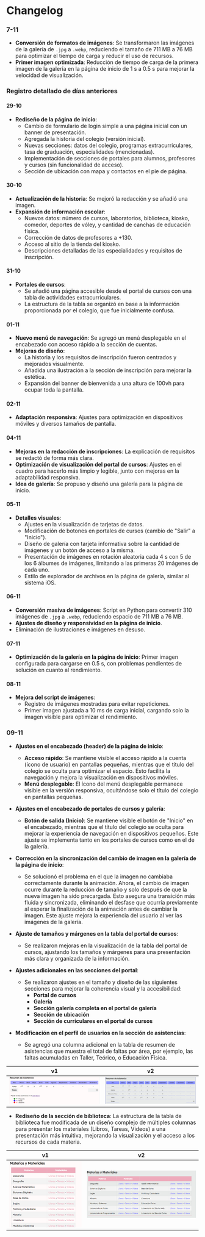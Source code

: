# Changelog

### 7-11
- **Conversión de formatos de imágenes**: Se transformaron las imágenes de la galería de `.jpg` a `.webp`, reduciendo el tamaño de 711 MB a 76 MB para optimizar el tiempo de carga y reducir el uso de recursos.
- **Primer imagen optimizada**: Reducción de tiempo de carga de la primera imagen de la galería en la página de inicio de 1 s a 0.5 s para mejorar la velocidad de visualización.

### Registro detallado de días anteriores

#### 29-10
- **Rediseño de la página de inicio**: 
  - Cambio de formulario de login simple a una página inicial con un banner de presentación.
  - Agregada la historia del colegio (versión inicial).
  - Nuevas secciones: datos del colegio, programas extracurriculares, tasa de graduación, especialidades (mencionadas).
  - Implementación de secciones de portales para alumnos, profesores y cursos (sin funcionalidad de acceso).
  - Sección de ubicación con mapa y contactos en el pie de página.

#### 30-10
- **Actualización de la historia**: Se mejoró la redacción y se añadió una imagen.
- **Expansión de información escolar**:
  - Nuevos datos: número de cursos, laboratorios, biblioteca, kiosko, comedor, deportes de vóley, y cantidad de canchas de educación física.
  - Corrección de datos de profesores a +130.
  - Acceso al sitio de la tienda del kiosko.
  - Descripciones detalladas de las especialidades y requisitos de inscripción.

#### 31-10
- **Portales de cursos**: 
  - Se añadió una página accesible desde el portal de cursos con una tabla de actividades extracurriculares. 
  - La estructura de la tabla se organizó en base a la información proporcionada por el colegio, que fue inicialmente confusa.

#### 01-11
- **Nuevo menú de navegación**: Se agregó un menú desplegable en el encabezado con acceso rápido a la sección de cuentas.
- **Mejoras de diseño**: 
  - La historia y los requisitos de inscripción fueron centrados y mejorados visualmente.
  - Añadida una ilustración a la sección de inscripción para mejorar la estética.
  - Expansión del banner de bienvenida a una altura de 100vh para ocupar toda la pantalla.

#### 02-11
- **Adaptación responsiva**: Ajustes para optimización en dispositivos móviles y diversos tamaños de pantalla.

#### 04-11
- **Mejoras en la redacción de inscripciones**: La explicación de requisitos se redactó de forma más clara.
- **Optimización de visualización del portal de cursos**: Ajustes en el cuadro para hacerlo más limpio y legible, junto con mejoras en la adaptabilidad responsiva.
- **Idea de galería**: Se propuso y diseñó una galería para la página de inicio.

#### 05-11
- **Detalles visuales**:
  - Ajustes en la visualización de tarjetas de datos.
  - Modificación de botones en portales de cursos (cambio de "Salir" a "Inicio").
  - Diseño de galería con tarjeta informativa sobre la cantidad de imágenes y un botón de acceso a la misma.
  - Presentación de imágenes en rotación aleatoria cada 4 s con 5 de los 6 álbumes de imágenes, limitando a las primeras 20 imágenes de cada uno.
  - Estilo de explorador de archivos en la página de galería, similar al sistema iOS.

#### 06-11
- **Conversión masiva de imágenes**: Script en Python para convertir 310 imágenes de `.jpg` a `.webp`, reduciendo espacio de 711 MB a 76 MB.
- **Ajustes de diseño y responsividad en la página de inicio**.
- Eliminación de ilustraciones e imágenes en desuso.

#### 07-11
- **Optimización de la galería en la página de inicio**: Primer imagen configurada para cargarse en 0.5 s, con problemas pendientes de solución en cuanto al rendimiento.

#### 08-11
- **Mejora del script de imágenes**:
  - Registro de imágenes mostradas para evitar repeticiones.
  - Primer imagen ajustada a 10 ms de carga inicial, cargando solo la imagen visible para optimizar el rendimiento.

### 09-11

- **Ajustes en el encabezado (header) de la página de inicio**:
  - **Acceso rápido**: Se mantiene visible el acceso rápido a la cuenta (ícono de usuario) en pantallas pequeñas, mientras que el título del colegio se oculta para optimizar el espacio. Esto facilita la navegación y mejora la visualización en dispositivos móviles.
  - **Menú desplegable**: El ícono del menú desplegable permanece visible en la versión responsiva, ocultándose solo el título del colegio en pantallas pequeñas.

- **Ajustes en el encabezado de portales de cursos y galería**:
  - **Botón de salida (Inicio)**: Se mantiene visible el botón de "Inicio" en el encabezado, mientras que el título del colegio se oculta para mejorar la experiencia de navegación en dispositivos pequeños. Este ajuste se implementa tanto en los portales de cursos como en el de la galería.

- **Corrección en la sincronización del cambio de imagen en la galería de la página de inicio**:
  - Se solucionó el problema en el que la imagen no cambiaba correctamente durante la animación. Ahora, el cambio de imagen ocurre durante la reducción de tamaño y solo después de que la nueva imagen ha sido precargada. Esto asegura una transición más fluida y sincronizada, eliminando el desfase que ocurría previamente al esperar la finalización de la animación antes de cambiar la imagen. Este ajuste mejora la experiencia del usuario al ver las imágenes de la galería.

- **Ajuste de tamaños y márgenes en la tabla del portal de cursos**:
  - Se realizaron mejoras en la visualización de la tabla del portal de cursos, ajustando los tamaños y márgenes para una presentación más clara y organizada de la información.

- **Ajustes adicionales en las secciones del portal**:
  - Se realizaron ajustes en el tamaño y diseño de las siguientes secciones para mejorar la coherencia visual y la accesibilidad:
    - **Portal de cursos**
    - **Galería**
    - **Sección galería completa en el portal de galería**
    - **Sección de ubicación**
    - **Sección de curriculares en el portal de cursos**

- **Modificación en el perfil de usuarios en la sección de asistencias**:
  - Se agregó una columna adicional en la tabla de resumen de asistencias que muestra el total de faltas por área, por ejemplo, las faltas acumuladas en Taller, Teórico, o Educación Física.

| v1 | v2 |
|-|-|
|![asistenciaV1](img/markdown/userAsistenciaV1.png)|![asistenciaV2](img/markdown/userAsistenciaV2.png)|

- **Rediseño de la sección de biblioteca**:
La estructura de la tabla de biblioteca fue modificada de un diseño complejo de múltiples columnas para presentar los materiales (Libros, Tareas, Videos) a una presentación más intuitiva, mejorando la visualización y el acceso a los recursos de cada materia.

| v1 | v2 |
|-|-|
|![bibliotecaV1](img/markdown/userBibliotecaV1.png)|![bibliotecaV1](img/markdown/userBibliotecaV2.png)|

